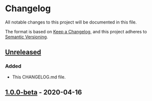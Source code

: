 # Changelog

All notable changes to this project will be documented in this file.

The format is based on [Keep a Changelog](https://keepachangelog.com/en/1.0.0/),
and this project adheres to [Semantic Versioning](https://semver.org/spec/v2.0.0.html).

## [Unreleased]

### Added

- This CHANGELOG.md file.

## [1.0.0-beta] - 2020-04-16

[unreleased]: https://github.com/HubSpot/hubspot-api-python/compare/v1.0.0-beta...HEAD
[1.0.0-beta]: https://github.com/HubSpot/hubspot-api-python/releases/tag/v1.0.0-beta
